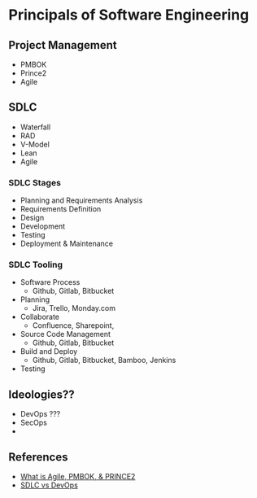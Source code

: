 # Principals of Software Engineering

## Project Management
- PMBOK
- Prince2
- Agile

## SDLC
- Waterfall
- RAD
- V-Model
- Lean
- Agile

### SDLC Stages
- Planning and Requirements Analysis
- Requirements Definition
- Design
- Development
- Testing
- Deployment & Maintenance

### SDLC Tooling
- Software Process
  - Github, Gitlab, Bitbucket
- Planning
  - Jira, Trello, Monday.com
- Collaborate
  - Confluence, Sharepoint, 
- Source Code Management
  - Github, Gitlab, Bitbucket
- Build and Deploy
  - Github, Gitlab, Bitbucket, Bamboo, Jenkins
- Testing

## Ideologies??
- DevOps ???
- SecOps
- 


## References
- [What is Agile, PMBOK, & PRINCE2](https://agilemanagementoffice.com/what-is-agile-pmbok-and-prince2/)
- [SDLC vs DevOps](https://medium.com/@nalawade1000work/sdlc-vs-devops-25ff2dd0accf)